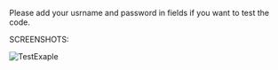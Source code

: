 Please add your usrname and password in fields if you want to test the code.  



SCREENSHOTS: 

![TestExaple](https://imgur.com/Ob8HhLM)
